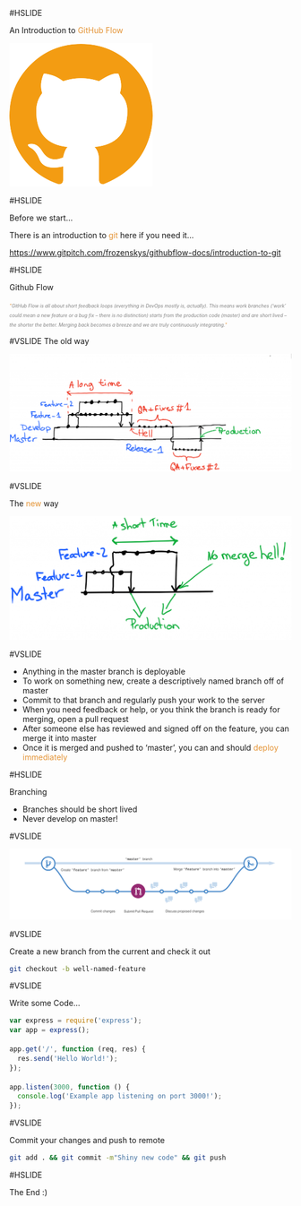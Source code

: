 #HSLIDE

An Introduction to <span style="color:#e49436">GitHub Flow</span>

![Logo](assets/github.png)

#HSLIDE

Before we start...

There is an introduction to <span style="color:#e49436">git</span> here if you need it...

https://www.gitpitch.com/frozenskys/githubflow-docs/introduction-to-git

#HSLIDE

Github Flow

<span style="color:gray;font-style: italic;font-size:0.6em;"><span style="color:#e49436">"</span>GitHub Flow is all about short feedback loops (everything in DevOps mostly is, actually). This means work branches 
(‘work’ could mean a new feature or a bug fix – there is no distinction) starts from the production code (master) and are short 
lived – the shorter the better. Merging back becomes a breeze and we are truly continuously integrating.<span style="color:#e49436">"</span></span>

#VSLIDE
The old way

![Logo](assets/hell-on-earth.png)

#VSLIDE

The <span style="color:#e49436">new</span> way

![Logo](assets/githubflow.png)

#VSLIDE 

- Anything in the master branch is deployable <!-- .element: class="fragment" -->
- To work on something new, create a descriptively named branch off of master <!-- .element: class="fragment" -->
- Commit to that branch and regularly push your work to the server <!-- .element: class="fragment" -->
- When you need feedback or help, or you think the branch is ready for merging, open a pull request <!-- .element: class="fragment" -->
- After someone else has reviewed and signed off on the feature, you can merge it into master <!-- .element: class="fragment" -->
- Once it is merged and pushed to ‘master’, you can and should <!-- .element: class="fragment" --> <span style="color:#e49436">deploy immediately</span> <!-- .element: class="fragment" -->

#HSLIDE

Branching

- Branches should be short lived
- Never develop on master! 

#VSLIDE

![Logo](assets/branching.png)

#VSLIDE

Create a new branch from the current and check it out 

```bash
git checkout -b well-named-feature
```

#VSLIDE

Write some Code...

```javascript
var express = require('express');
var app = express();

app.get('/', function (req, res) {
  res.send('Hello World!');
});

app.listen(3000, function () {
  console.log('Example app listening on port 3000!');
});
```

#VSLIDE

Commit your changes and push to remote

```bash
git add . && git commit -m"Shiny new code" && git push
```

#HSLIDE

The End :)